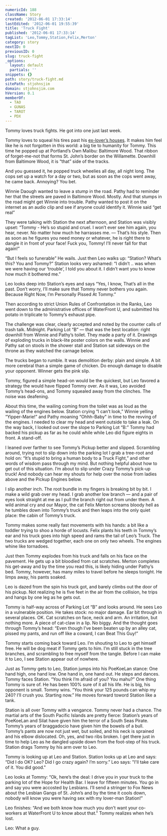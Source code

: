 ```yaml
---
numericId: 188
className: Story
created: '2012-06-01 17:33:14'
lastEdited: '2012-06-01 19:55:39'
title: 'Truck Fight'
published: '2012-06-01 17:33:14'
tagList: 'Leo,Tommy,Station,Felix,Merton'
category: story
nextID: 0
previousID: 0
slug: truck-fight
_options:
  layout: default
  partials: ''
snippets: {}
path: story/truck-fight.md
sitePath: stjohnsjim
domain: stjohnsjim.com
hVersion: 0.1
memberOf:
  - TAO
  - GUNAS
  - TAROT
  - PDX
---
```


Tommy loves truck fights. He got into one just last week.

Tommy loves to squeal his tires past his [ex-lover’s houses][0]. It makes him feel like he is not forgotten in this world: a big tie to humanity for Tommy. This time he popped up at Portland’s Own Malibu: Baltimore Wood. That ribbon of forget-me-not that forms St. John’s border on the Willamette. Downhill from Baltimore Wood, it is “that” side of the tracks.

And you guessed it, he popped truck wheelies all day, all night long. The cops set up a watch for a day or two, but as soon as the cops went away, he came back. Annoying? You bet.

Winnie Daough wanted to leave a stump in the road. Pathy had to reminder her that the streets are paved in Baltimore Wood. Mostly. And that stumps in the road might get Winnie into trouble. Pathy wanted to post it on the internet as an audio clip and see if anyone could identify it. Winnie said “get real”

They were talking with Station the next afternoon, and Station was visibly upset: “Tommy - He’s so stupid and cruel. I won’t ever see him again, you hear, never. No matter how much he harrasses me. — That’s his style. Then as soon as he figures you need money or whatever, he is right there to dangle it in front of your face! Fuck you, Tommy! I’ll never fall for that again!”

“But I feels so funerable” He wails. Just then Leo walks up: “Station? What’s this? You and Tommy?” Station looks very ashamed: “I didn’t .. was when we were having our ‘trouble’, I told you about it. I didn’t want you to know how much it bothered me.”

Leo looks deep into Station’s eyes and says “Yes, I know, That’s all in the past. Don’t worry, I’ll make sure that Tommy never bothers you again. Because Right Now, I’m Personally Pissed At Tommy.”

Then according to strict Union Rules of Confrontation in the Ranks, Leo went down to the administrative offices of WaterFront U, and submitted his potato in triplicate to Tommy’s exhaust pipe.

The challenge was clear, clearly accepted and noted by the counter calls of trash talk. Midnight. Parking Lot “B” — that was the best location: right downhill from Winnie and Pathy’s toilet. They made a party of it. Drawings of exploding trucks in black-lite poster colors on the walls. Winnie and Pathy sat on stools in the shower stall and Station sat sideways on the throne as they watched the carnage below.

The trucks began to rumble. It was demolition derby: plain and simple. A bit more cerebral than a simple game of chicken. Do enough damage to disable your opponent. Winner gets the pink slip.

Tommy, figured a simple head-on would be the quickest, but Leo favored a strategy the would have flipped Tommy over. As it was, Leo avoided Tommy’s head-ons, and Tommy squealed away from the clinches. The noise was deafening.

About this time, the wailing coming from the toilet was as loud as the wailing of the engines below. Station crying “I can’t look,” Winnie yelling “Yipper-Marie!” and Pathy moaning “Ohhh-Baby" in time to the revving of the engines. I needed to clear my head and went outside to take a leak. On the way back, I looked out over the slope to Parking Lot “B:” Tommy had backed his pickup as far as he could while while Leo did figure eights in front. A stand-off.

I leaned over farther to see Tommy’s Pickup better and slipped. Scrambling around, trying not to slip down into the parking lot I grab a tree-root and hold on: “It’s stupid to bring a human body to a Truck Fight,” and other words of wisdom pass through my mind. But nothing helpful about how to get out of this situation. I’m about to slip under Crazy Tommy’s pick-up truck! And nobody can hear my shouts for help over the noise from ladies above and the Pickup Engines below.

I slip another inch. The root bundle in my fingers is breaking bit by bit. I make a wild grab over my head. I grab another low branch — and a pair of eyes look straight at me as I pull the branch right out from under them. A wild animal cry and our Mayor, the cat Felix Merton screams bloody hell as he tumbles down into Tommy’s truck and then leaps into the only quiet place: the cabin of Tommy’s truck.

Tommy makes some really fast movements with his hands: a bit like a toddler trying to shoo a horde of locusts. Felix plants his teeth in Tommy’s ear and his truck goes into high speed and rams the tail of Leo’s Truck. The two trucks are wedged together, each one on only two wheels. The engines whine like tornadoes.

Just then Tommy explodes from his truck and falls on his face on the pavement. He gets up a bit bloodied from cat scratches. Merton completes his get-away and by the time you read this, is likely hiding under Pathy’s bed. Tommy, however, has many miles to travel before he sleeps tonight. He limps away, his pants soaked.

Leo is dazed from the spin his truck got, and barely climbs out the door of his pickup. Not realizing he is five feet in the air from the collision, he trips and hangs by one leg as he gets out.

Tommy is half-way across of Parking Lot “B” and looks around. He sees Leo in a vulnerable position. He takes stock: no major damage. Ear bit through in several places. OK. Cat scratches on face, neck and arm. An irritation, but nothing more. A piece of cat-claw in a lip. No biggy. And the thought goes through Tommy’s head: “Even though I’ve been beaten up by an alley cat, pissed my pants, and run off like a coward, I can Beat This Guy!”

Tommy starts coming back toward Leo. I’m shouting to Leo to get himself free. He will be dog meat if Tommy gets to him. I’m still stuck in the tree branches, and scrambling to free myself from the tangle. Before I can make it to Leo, I see Station appear out of nowhere.

Just as Tommy gets to Leo, Station jumps into his PoeKoeLan stance: One hand high, one hand low. One hand in, one hand out. He steps and dances. Tommy faces Station. “You think I’m afraid of you? You mahu?” One thing Tommy is sure of. He has been 100% sure of it all his life. He is big, his opponent is small. Tommy wins. “You think your 125 pounds can whip my 240? I’ll crush you. Starting now.” He moves forward toword Station like a tank.

Station is all over Tommy with a vengance. Tommy never had a chance. The martial arts of the South Pacific Islands are pretty fierce: Station’s years of PoeKoeLan and Silat have given him the terror of a South Seas Pirate. Tommy’s years of braggadocio have given him the bowels of a bull. Tommy’s pants are now not just wet, but soiled, and his neck is sprained and his elbow dislocated. Oh, yes, and two ribs broken. I get there just in time to help Leo as he dangled upside down from the foot-step of his truck. Station drags Tommy by his arm over to Leo.

Tommy is looking up at Leo and Station. Station looks up at Leo and says: “Did I do OK? Leo? Did I go crazy again? I’m sorry.” Leo says: "I'll take care of it. You did good."

Leo looks at Tommy: “Ok, here’s the deal: I drive you in your truck to the parking lot of the Hope for Health Bar. I leave for fifteen minutes. You go in and say you were accosted by Lesbians. I’ll send a stringer to Fox News about the Lesbian Gangs of St. John’s and by the time it cools down, nobody will know you were having sex with my lover-man Station!”

Leo finishes: “And we both know how much you don't want your co-workers at WaterFront U to know about that." Tommy realizes when he’s lost.

Leo: What a guy.

[0]: http://stjohnsjim.com/story/show/187/Dateline:%20St.%20John's!%20Breaking%20News!#squeal
